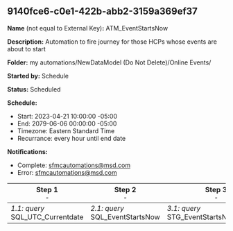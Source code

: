 ## 9140fce6-c0e1-422b-abb2-3159a369ef37

**Name** (not equal to External Key)**:** ATM_EventStartsNow

**Description:** Automation to fire journey for those HCPs whose events are about to start

**Folder:** my automations/NewDataModel (Do Not Delete)/Online Events/

**Started by:** Schedule

**Status:** Scheduled

**Schedule:**

* Start: 2023-04-21 10:00:00 -05:00
* End: 2079-06-06 00:00:00 -05:00
* Timezone: Eastern Standard Time
* Recurrance: every hour until end date

**Notifications:**

* Complete: sfmcautomations@msd.com
* Error: sfmcautomations@msd.com

| Step 1<br>_<small>-</small>_ | Step 2<br>_<small>-</small>_ | Step 3<br>_<small>-</small>_ |
| --- | --- | --- |
| _1.1: query_<br>SQL_UTC_Currentdate | _2.1: query_<br>SQL_EventStartsNow | _3.1: query_<br>STG_EventStartsNow_Dummy |
